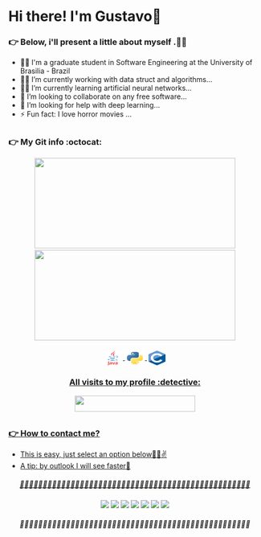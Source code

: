 # Hi there! I'm Gustavo👋 

### 👉 Below, i'll present a little about myself .🧙‍♂️

- 👨‍🎓 I'm a graduate student in Software Engineering at the University of Brasilia - Brazil
- 👨‍💻 I’m currently working with data struct and algorithms...
- 👨‍🏫 I’m currently learning artificial neural networks...
- 👯 I’m looking to collaborate on any free software...
- 🤔 I’m looking for help with deep learning...
- ⚡ Fun fact: I love horror movies ... 

##

 ### 👉 My Git info :octocat:	<br>

<div align="center">
<a href="https://github.com/gustavomartins-github">
<img height="180em" width="400"src="https://github-readme-stats.vercel.app/api?username=gustavomartins-github&show_icons=true&theme=maroongold&include_all_commits=true&count_private=true"/>
<img height="180em" width="400" src="https://github-readme-stats.vercel.app/api/top-langs/?username=gustavomartins-github&layout=compact&langs_count=7&theme=maroongold"/>
</div>
 
<div align="center" style="display: inline_block"><br>
  <img align="center" alt="Gust-Java" height="30" width="40" src="https://github.com/devicons/devicon/blob/master/icons/java/java-original-wordmark.svg">
  <img align="center" alt="Gust-Python" height="30" width="40" src="https://raw.githubusercontent.com/devicons/devicon/master/icons/python/python-original.svg">
  <img align="center" alt="Gust-C" height="30" width="40" src="https://github.com/devicons/devicon/blob/master/icons/c/c-original.svg">
</div>
 
 <div>
 <h3 align="center">All visits to my profile :detective:</h3>
 <p align="center"> 
   <img width="240em" height="32em" alingn="center" src="https://profile-counter.glitch.me/gustavomartins-github/count.svg" />
 </p>
</div>
 
 ##
 
 ### 👉 How to contact me?
 - This is easy, just select an option below🤞😉✌
 - A tip: by outlook I will see faster🚀
<div align="center"> 
 <h5 target="_blank">🔻🔻🔻🔻🔻🔻🔻🔻🔻🔻🔻🔻🔻🔻🔻🔻🔻🔻🔻🔻🔻🔻🔻🔻🔻🔻🔻🔻🔻🔻🔻🔻🔻🔻🔻🔻🔻🔻🔻🔻🔻🔻🔻🔻🔻🔻🔻🔻🔻🔻</h5>
 <a href="mailto:200019228@aluno.unb.br" target="_blank"><img src="https://img.shields.io/badge/Microsoft_Outlook-0078D4?style=for-the-badge&logo=microsoft-outlook&logoColor=white"></a>
  <a href="https://www.youtube.com/gustavomarti007" target="_blank"><img src="https://img.shields.io/badge/YouTube-FF0000?style=for-the-badge&logo=youtube&logoColor=white" target="_blank"></a>
  <a href="https://instagram.com/lx_gust_xl/" target="_blank"><img src="https://img.shields.io/badge/-Instagram-%23E4405F?style=for-the-badge&logo=instagram&logoColor=white" target="_blank"></a>
 	<a href="https://www.twitch.tv/lxgustxl" target="_blank"><img src="https://img.shields.io/badge/Twitch-9146FF?style=for-the-badge&logo=twitch&logoColor=white" target="_blank"></a>
 <a href="https://discord.gg/WMGKsYRW" target="_blank"><img src="https://img.shields.io/badge/Discord-7289DA?style=for-the-badge&logo=discord&logoColor=white" target="_blank"></a> 
  <a href = "mailto:gustavomarti007@gmail.com"><img src="https://img.shields.io/badge/-Gmail-%23333?style=for-the-badge&logo=gmail&logoColor=white" target="_blank"></a>
  <a href="https://www.linkedin.com/in/gustavo-martins-089a14201/" target="_blank"><img src="https://img.shields.io/badge/-LinkedIn-%230077B5?style=for-the-badge&logo=linkedin&logoColor=white" target="_blank"></a> 
 <h5 target="_blank">🔺🔺🔺🔺🔺🔺🔺🔺🔺🔺🔺🔺🔺🔺🔺🔺🔺🔺🔺🔺🔺🔺🔺🔺🔺🔺🔺🔺🔺🔺🔺🔺🔺🔺🔺🔺🔺🔺🔺🔺🔺🔺🔺🔺🔺🔺🔺🔺🔺🔺</h5>
</div>
